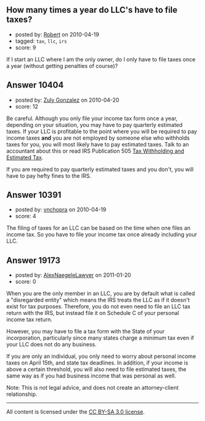 ## How many times a year do LLC's have to file taxes?

- posted by: [Robert](https://stackexchange.com/users/-1/3169-robert) on 2010-04-19
- tagged: `tax`, `llc`, `irs`
- score: 9

If I start an LLC where I am the only owner, do I only have to file taxes once a year (without getting penalties of course)?


## Answer 10404

- posted by: [Zuly Gonzalez](https://stackexchange.com/users/-1/2692-zuly-gonzalez) on 2010-04-20
- score: 12

<p>Be careful. Although you only file your income tax form once a year, depending on your situation, you may have to pay quarterly estimated taxes. If your LLC is profitable to the point where you will be required to pay income taxes <strong>and</strong> you are not employed by someone else who withholds taxes for you, you will most likely have to pay estimated taxes. Talk to an accountant about this or read IRS Publication 505 <a href="http://www.irs.gov/pub/irs-pdf/p505.pdf">Tax Withholding and Estimated Tax</a>.</p>

<p>If you are required to pay quarterly estimated taxes and you don't, you will have to pay hefty fines to the IRS.</p>



## Answer 10391

- posted by: [vnchopra](https://stackexchange.com/users/-1/2821-vnchopra) on 2010-04-19
- score: 4

The filing of taxes for an LLC can be based on the time when one files an income tax. So you have to file your income tax once already including your LLC.


## Answer 19173

- posted by: [AlexNaegeleLawyer](https://stackexchange.com/users/-1/6331-alexnaegelelawyer) on 2011-01-20
- score: 0

When you are the only member in an LLC, you are by default what is called a "disregarded entity" which means the IRS treats the LLC as if it doesn't exist for tax purposes.  Therefore, you do not even need to file an LLC tax return with the IRS, but instead file it on Schedule C of your personal income tax return.  

However, you may have to file a tax form with the State of your incorporation, particularly since many states charge a minimum tax even if your LLC does not do any business. 

If you are only an individual, you only need to worry about personal income taxes on April 15th, and state tax deadlines.  In addition, if your income is above a certain threshold, you will also need to file estimated taxes, the same way as if you had business income that was personal as well. 

Note: This is not legal advice, and does not create an attorney-client relationship. 



---

All content is licensed under the [CC BY-SA 3.0 license](https://creativecommons.org/licenses/by-sa/3.0/).
